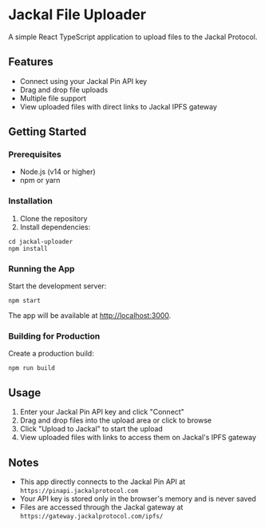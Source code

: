 # Jackal File Uploader

A simple React TypeScript application to upload files to the Jackal Protocol.

## Features

- Connect using your Jackal Pin API key
- Drag and drop file uploads
- Multiple file support
- View uploaded files with direct links to Jackal IPFS gateway

## Getting Started

### Prerequisites

- Node.js (v14 or higher)
- npm or yarn

### Installation

1. Clone the repository
2. Install dependencies:

```
cd jackal-uploader
npm install
```

### Running the App

Start the development server:

```
npm start
```

The app will be available at [http://localhost:3000](http://localhost:3000).

### Building for Production

Create a production build:

```
npm run build
```

## Usage

1. Enter your Jackal Pin API key and click "Connect"
2. Drag and drop files into the upload area or click to browse
3. Click "Upload to Jackal" to start the upload
4. View uploaded files with links to access them on Jackal's IPFS gateway

## Notes

- This app directly connects to the Jackal Pin API at `https://pinapi.jackalprotocol.com`
- Your API key is stored only in the browser's memory and is never saved
- Files are accessed through the Jackal gateway at `https://gateway.jackalprotocol.com/ipfs/` 